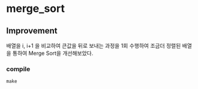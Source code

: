 
# merge_sort     

## Improvement

배열을 i, i+1 을 비교하여 큰값을 뒤로 보내는 과정을 1회 수행하여 조금더 정렬된 배열을 통하여 Merge Sort을 개선해보았다.

### compile

```
make
```

